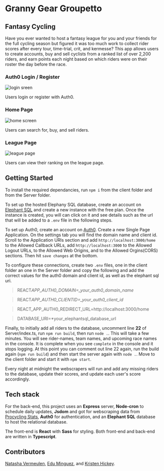 # Granny Gear Groupetto

## Fantasy Cycling

Have you ever wanted to host a fantasy league for you and your friends for the full cycling season but figured it was too much work to collect rider scores after every tour, time-trial, crit, and kermesse? This app allows users to create accounts, buy and sell cyclists from a ranked list of over 2,200 riders, and earn points each night based on which riders were on their roster the day before the race.

### Auth0 Login / Register

![login sreen](https://i.ibb.co/Sf5TsDb/login-screen.png)

Users login or register with Auth0.

### Home Page

![home screen](https://i.ibb.co/KbKQmDt/Screen-Shot-2022-02-11-at-8-23-27-PM.png)

Users can search for, buy, and sell riders.

### League Page

![league page](https://i.ibb.co/djVF0NQ/league-Page-Simp.png)

Users can view their ranking on the league page.

## Getting Started

To install the required dependancies, run `npm i` from the client folder and from the Server folder.

To set up the hosted Elephany SQL database, create an account on [Elephant SQL](https://www.elephantsql.com/) and create a new instance with the free plan. Once the instance is created, you will can click on it and see details such as the url that will be added to a `.env` file in the following steps.

To set up Auth0, create an account on [Auth0](https://auth0.com). Create a new Single Page Application. On the settings tab you will find the domain name and client id. Scroll to the Application URIs section and add `http://localhost:3000/home` to the Allowed Callback URLs, add `http://localhost:3000` to the Allowed Logout URLs, to the Allowed Web Origins, and to the Allowed Orgins(CORS) sections. Then hit `save changes` at the bottom.

To configure these connections, create two `.env` files, one in the client folder an one in the Server folder and copy the following and add the correct values for the auth0 domain and client id, as well as the elephant sql uri.

> REACT*APP_AUTH0_DOMAIN=\_your_auth0_domain_name*

> REACT*APP_AUTH0_CLIENTID=\_your_auth0_client_id*

> REACT_APP_AUTH0_REDIRECT_URL=http://localhost:3000/home

> DATABASE_URI=\*your_elephantsql_database_url

Finally, to initially add all riders to the database, uncomment line **22** of Server/index.ts, run `npm run build`, then run `node .`. This will take a few minutes. You will see rider-names, team names, and upcoming race names in the console. It is complete when you see `complete` in the console and it stops logging. At this point you can comment out line 22 again, run the build again (`npm run build`) and then start the server again with `node .`. Move to the client folder and start it with `npm start`.

Every night at midnight the webscrapers will run and add any missing riders to the database, update their scores, and update each user's score accordingly.

## Tech stack

For the back-end, this project uses an **Express** server, **Node-cron** to schedule daily updates, **Jsdom** and got for webscraping data from [Procycling Stats](https://www.procyclingstats.com/rankings.php), **Auth0** for authentication, and an **Elephant SQL** database to host the relational database.

The front-end is **React** with **Sass** for styling. Both front-end and back-end are written in **Typescript**.

## Contributors

[Natasha Vermeulen](https://github.com/natashajvandam), [Edu Minguez](https://github.com/eduwp90), and [Kristen Hickey](https://github.com/KristenHickey).
